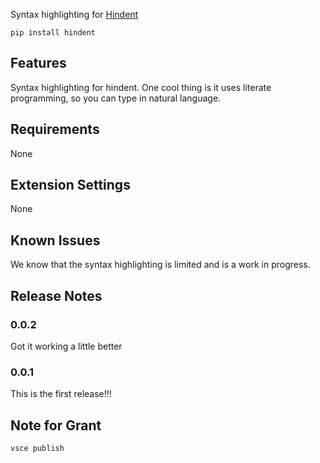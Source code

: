 Syntax highlighting for [Hindent](https://github.com/GSmithApps/hindent)

`pip install hindent`

## Features

Syntax highlighting for hindent. One cool thing is it uses literate programming,
so you can type in natural language.

## Requirements

None

## Extension Settings

None

## Known Issues

We know that the syntax highlighting is limited and is a work in progress.

## Release Notes



### 0.0.2

Got it working a little better

### 0.0.1

This is the first release!!!

## Note for Grant

```
vsce publish
```
